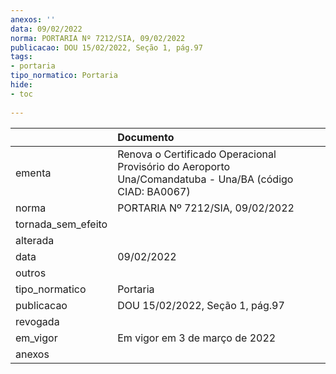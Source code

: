 ```yaml
---
anexos: ''
data: 09/02/2022
norma: PORTARIA Nº 7212/SIA, 09/02/2022
publicacao: DOU 15/02/2022, Seção 1, pág.97
tags:
- portaria
tipo_normatico: Portaria
hide: 
- toc 
 
---
```


|                    | Documento                                                                                               |
|:-------------------|:--------------------------------------------------------------------------------------------------------|
| ementa             | Renova o Certificado Operacional Provisório do Aeroporto Una/Comandatuba - Una/BA (código CIAD: BA0067) |
| norma              | PORTARIA Nº 7212/SIA, 09/02/2022                                                                        |
| tornada_sem_efeito |                                                                                                         |
| alterada           |                                                                                                         |
| data               | 09/02/2022                                                                                              |
| outros             |                                                                                                         |
| tipo_normatico     | Portaria                                                                                                |
| publicacao         | DOU 15/02/2022, Seção 1, pág.97                                                                         |
| revogada           |                                                                                                         |
| em_vigor           | Em vigor em 3 de março de 2022                                                                          |
| anexos             |                                                                                                         |